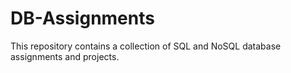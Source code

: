 # DB-Assignments
This repository contains a collection of SQL and NoSQL database assignments and projects.
